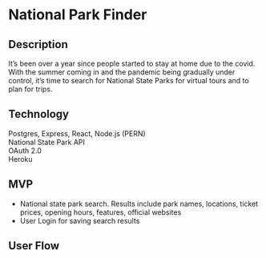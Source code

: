 # National Park Finder

## Description
It’s been over a year since people started to stay at home due to the covid. With the summer coming in and the pandemic being gradually under control, it’s time to search for National State Parks for virtual tours and to plan for trips. 

## Technology
Postgres, Express, React, Node.js (PERN)</br>
National State Park API</br> 
OAuth 2.0</br>
Heroku

## MVP
<ul>
<li>National state park search. Results include park names, locations, ticket prices, opening hours, features, official websites </li>
<li>User Login for saving search results </li>
</ul>

## User Flow

